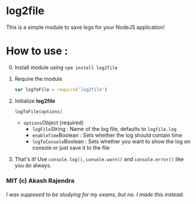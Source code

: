 # log2file
This is a simple module to save logs for your NodeJS application!

# How to use :
0. Install module using `npm install log2file`
1. Require the module
    ```js
    var logToFile = require('log2file')
    ```
2. Initialize **log2file**

    `logToFile(options)`
    - `options`Object (required)
        - `logFile`String : Name of the log file, defaults to `logfile.log`
        - `enableTime`Boolean : Sets whether the log should contain time
        - `logToConsole`Boolean : Sets whether you want to show the log on console or just save it to the file
3. That's it! Use `console.log()`, `console.warn()` and `console.error()` like you do always.

### MIT (c) Akash Rajendra
###### I was supposed to be studying for my exams, but no. I made this instead.
